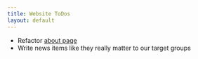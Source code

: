 ```yaml
---
title: Website ToDos
layout: default
---
```

* Refactor [about page](/about.html)
* Write news items like they really matter to our target groups
